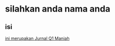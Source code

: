 # silahkan anda nama anda

## isi  


[ini merupakan Jurnal Q1 Maniah](Jurnal%20Q1%20-%20Maniah.pdf)
